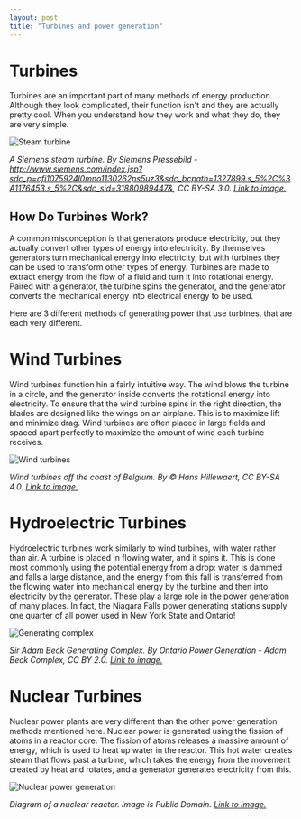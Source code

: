 ```yaml
---
layout: post
title: "Turbines and power generation"
---
```


# Turbines

Turbines are an important part of many methods of energy production. 
Although they look complicated, their function isn't and they are actually pretty cool. 
When you understand how they work and what they do, they are very simple.

![Steam turbine](https://upload.wikimedia.org/wikipedia/commons/7/79/Dampfturbine_Montage01.jpg)

*A Siemens steam turbine. By Siemens Pressebild - http://www.siemens.com/index.jsp?sdc_p=cfi1075924l0mno1130262ps5uz3&sdc_bcpath=1327899.s_5%2C%3A1176453.s_5%2C&sdc_sid=31880989447&, CC BY-SA 3.0. [Link to image.](https://commons.wikimedia.org/w/index.php?curid=444984)*

## How Do Turbines Work?

A common misconception is that generators produce electricity, but they actually convert other types of energy into electricity. 
By themselves generators turn mechanical energy into electricity, but with turbines they can be used to transform other types of energy.
Turbines are made to extract energy from the flow of a fluid and turn it into rotational energy.
Paired with a generator, the turbine spins the generator, and the generator converts the mechanical energy into electrical energy
to be used.

Here are 3 different methods of generating power that use turbines, that are each very different.

# Wind Turbines

Wind turbines function hin a fairly intuitive way. 
The wind blows the turbine in a circle, and the generator inside converts the rotational energy into electricity. 
To ensure that the wind turbine spins in the right direction, the blades are designed like the wings on an airplane. 
This is to maximize lift and minimize drag. 
Wind turbines are often placed in large fields and spaced apart perfectly to maximize the amount of wind each turbine receives.

![Wind turbines](https://upload.wikimedia.org/wikipedia/commons/thumb/b/ba/Windmills_D1-D4_%28Thornton_Bank%29.jpg/800px-Windmills_D1-D4_%28Thornton_Bank%29.jpg)

*Wind turbines off the coast of Belgium. By © Hans Hillewaert, CC BY-SA 4.0. [Link to image.](https://commons.wikimedia.org/w/index.php?curid=6361901)*

# Hydroelectric Turbines

Hydroelectric turbines work similarly to wind turbines, with water rather than air. 
A turbine is placed in flowing water, and it spins it. 
This is done most commonly using the potential energy from a drop: water is dammed and falls a large distance, and the energy from this fall
is transferred from the flowing water into mechanical energy by the turbine and then into electricity by the generator.
These play a large role in the power generation of many places. 
In fact, the Niagara Falls power generating stations supply one quarter of all power used in New York State and Ontario!

![Generating complex](https://upload.wikimedia.org/wikipedia/commons/4/43/Adam_Beck_Complex.jpg)

*Sir Adam Beck Generating Complex. By Ontario Power Generation - Adam Beck Complex, CC BY 2.0. [Link to image.](https://commons.wikimedia.org/w/index.php?curid=2564777)*

# Nuclear Turbines

Nuclear power plants are very different than the other power generation methods mentioned here. 
Nuclear power is generated using the fission of atoms in a reactor core.
The fission of atoms releases a massive amount of energy, which is used to heat up water in the reactor.
This hot water creates steam that flows past a turbine, which takes the energy from the movement created by heat and rotates,
and a generator generates electricity from this.

![Nuclear power generation](https://upload.wikimedia.org/wikipedia/commons/a/a0/PressurizedWaterReactor.gif)

*Diagram of a nuclear reactor. Image is Public Domain. [Link to image.](https://commons.wikimedia.org/wiki/File:PressurizedWaterReactor.gif)*